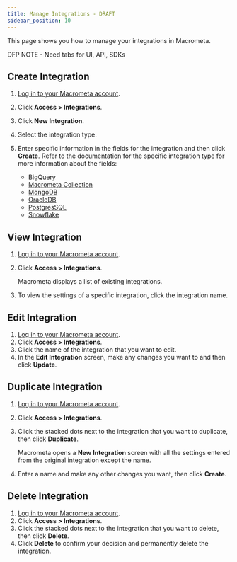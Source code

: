 ```yaml
---
title: Manage Integrations - DRAFT
sidebar_position: 10
---
```


This page shows you how to manage your integrations in Macrometa.

DFP NOTE - Need tabs for UI, API, SDKs

## Create Integration

1. [Log in to your Macrometa account](https://auth-play.macrometa.io/).
2. Click **Access > Integrations**.
3. Click **New Integration**.
4. Select the integration type.
5. Enter specific information in the fields for the integration and then click **Create**. Refer to the documentation for the specific integration type for more information about the fields:

   - [BigQuery](../integration-types/bigquery)
   - [Macrometa Collection](../integration-types/mm-collection)
   - [MongoDB](../integration-types/mongodb)
   - [OracleDB](../integration-types/oracledb)
   - [PostgresSQL](../integration-types/postgressql)
   - [Snowflake](../integration-types/snowflake)

## View Integration

1. [Log in to your Macrometa account](https://auth-play.macrometa.io/).
2. Click **Access > Integrations**.

   Macrometa displays a list of existing integrations.

3. To view the settings of a specific integration, click the integration name.

## Edit Integration

1. [Log in to your Macrometa account](https://auth-play.macrometa.io/).
2. Click **Access > Integrations**.
3. Click the name of the integration that you want to edit.
4. In the **Edit Integration** screen, make any changes you want to and then click **Update**.

## Duplicate Integration

1. [Log in to your Macrometa account](https://auth-play.macrometa.io/).
2. Click **Access > Integrations**.
3. Click the stacked dots next to the integration that you want to duplicate, then click **Duplicate**.

   Macrometa opens a **New Integration** screen with all the settings entered from the original integration except the name.

4. Enter a name and make any other changes you want, then click **Create**.

## Delete Integration

1. [Log in to your Macrometa account](https://auth-play.macrometa.io/).
2. Click **Access > Integrations**.
3. Click the stacked dots next to the integration that you want to delete, then click **Delete**.
4. Click **Delete** to confirm your decision and permanently delete the integration.
